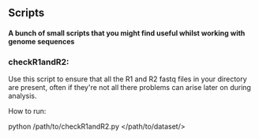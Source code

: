 ## Scripts ##

#### A bunch of small scripts that you might find useful whilst working with genome sequences ####

### checkR1andR2: ###

Use this script to ensure that all the R1 and R2 fastq files in your directory are present, often if they're not all there problems can arise later on during analysis.

How to run:

python /path/to/checkR1andR2.py </path/to/dataset/>
